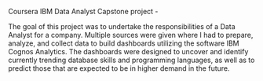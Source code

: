 Coursera IBM Data Analyst Capstone project - 

The goal of this project was to undertake the responsibilities of a Data Analyst for a company.
Multiple sources were given where I had to prepare, analyze, and collect data to build dashboards utilizing
the software IBM Cognos Analytics. The dashboards were designed to uncover and identify currently trending database 
skills and programming languages, as well as to predict those that are expected to be in higher demand in the future.
